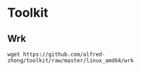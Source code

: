 # Toolkit

## Wrk

```shell
wget https://github.com/alfred-zhong/toolkit/raw/master/linux_amd64/wrk
```
